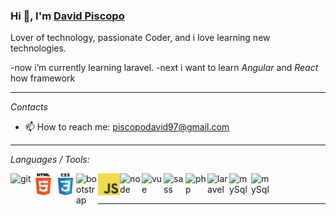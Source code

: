 ### Hi 👋, I'm [David Piscopo](https://github.com/daviddpi)

Lover of technology, passionate Coder, and i love learning new technologies.

-now i’m currently learning laravel.
-next i want to learn *Angular* and *React* how framework

---

*Contacts*
- 📫 How to reach me: piscopodavid97@gmail.com

---

*Languages / Tools:*

<img align='left' alt='git' title="Git" src="https://i.pinimg.com/originals/01/e5/00/01e500fca29c045d432b64f285f9c229.png" width='35'>
<img align='left' alt='html' title="HTML 5" src="https://raw.githubusercontent.com/github/explore/80688e429a7d4ef2fca1e82350fe8e3517d3494d/topics/html/html.png" width='35'>
<img align='left' alt='css' title="CSS 3" src="https://raw.githubusercontent.com/github/explore/80688e429a7d4ef2fca1e82350fe8e3517d3494d/topics/css/css.png" width='35'>
<img align='left' alt='bootstrap' title="Bootstrap" src="https://avatars.githubusercontent.com/u/2918581?s=280&v=4" width='35'>
<img align='left' alt='javascript' title="JavaScript" src="https://raw.githubusercontent.com/github/explore/80688e429a7d4ef2fca1e82350fe8e3517d3494d/topics/javascript/javascript.png" width='35'>
<img align='left' alt='node' title="Node.js" src="https://avatars3.githubusercontent.com/u/9950313?s=200&v=4" width='35'/> 
<img align='left' alt='vue' title="Vue.js" src="https://www.geekandjob.com/uploads/wiki/f236a1aa005ef9a93041f294749e86d1.png" width='35'>
<img align='left' alt='sass' title="SASS" src="https://sass-lang.com/assets/img/styleguide/seal-color-aef0354c.png" width='35'>
<img align='left' alt='php' title="PHP" src="https://www.vhv.rs/dpng/d/543-5437498_mysql-logo-png-transparent-php-logo-png-png.png" width='35'>
<img align='left' alt='laravel' title="Laravel" src="https://upload.wikimedia.org/wikipedia/commons/thumb/9/9a/Laravel.svg/1200px-Laravel.svg.png" width='35'>
<img align='left' alt='mySql' title="MySQL" src="https://seeklogo.com/images/M/mysql-logo-B4943FE6DD-seeklogo.com.png" width='35'>
<img align='left' alt='mySql' title="MySQL" src="https://icons-for-free.com/iconfiles/png/512/development+logo+mysql+icon-1320184807686758112.png" width='35'>

<br/>
<br/>

---
